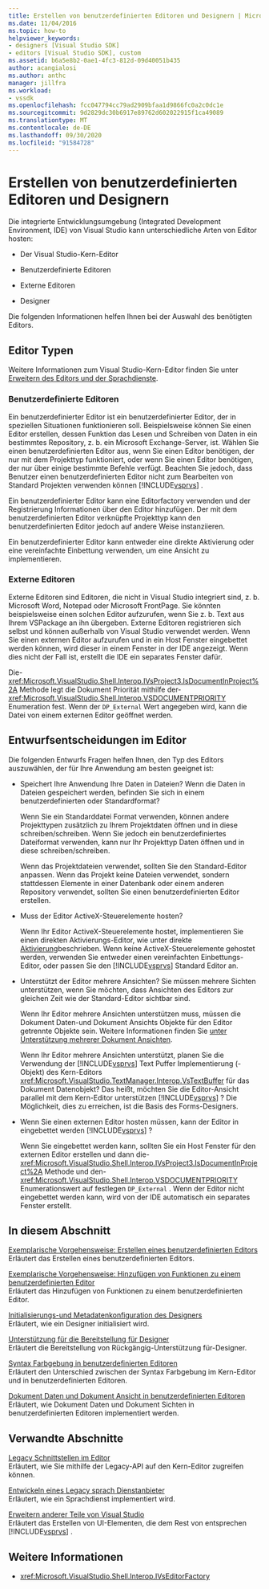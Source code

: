```yaml
---
title: Erstellen von benutzerdefinierten Editoren und Designern | Microsoft-Dokumentation
ms.date: 11/04/2016
ms.topic: how-to
helpviewer_keywords:
- designers [Visual Studio SDK]
- editors [Visual Studio SDK], custom
ms.assetid: b6a5e8b2-0ae1-4fc3-812d-09d40051b435
author: acangialosi
ms.author: anthc
manager: jillfra
ms.workload:
- vssdk
ms.openlocfilehash: fcc047794cc79ad2909bfaa1d9866fc0a2c0dc1e
ms.sourcegitcommit: 9d2829dc30b6917e89762d602022915f1ca49089
ms.translationtype: MT
ms.contentlocale: de-DE
ms.lasthandoff: 09/30/2020
ms.locfileid: "91584728"
---
```

# <a name="create-custom-editors-and-designers"></a>Erstellen von benutzerdefinierten Editoren und Designern

Die integrierte Entwicklungsumgebung (Integrated Development Environment, IDE) von Visual Studio kann unterschiedliche Arten von Editor hosten:

- Der Visual Studio-Kern-Editor

- Benutzerdefinierte Editoren

- Externe Editoren

- Designer

Die folgenden Informationen helfen Ihnen bei der Auswahl des benötigten Editors.

## <a name="types-of-editor"></a>Editor Typen

Weitere Informationen zum Visual Studio-Kern-Editor finden Sie unter [Erweitern des Editors und der Sprachdienste](../extensibility/extending-the-editor-and-language-services.md).

### <a name="custom-editors"></a>Benutzerdefinierte Editoren
 Ein benutzerdefinierter Editor ist ein benutzerdefinierter Editor, der in speziellen Situationen funktionieren soll. Beispielsweise können Sie einen Editor erstellen, dessen Funktion das Lesen und Schreiben von Daten in ein bestimmtes Repository, z. b. ein Microsoft Exchange-Server, ist. Wählen Sie einen benutzerdefinierten Editor aus, wenn Sie einen Editor benötigen, der nur mit dem Projekttyp funktioniert, oder wenn Sie einen Editor benötigen, der nur über einige bestimmte Befehle verfügt. Beachten Sie jedoch, dass Benutzer einen benutzerdefinierten Editor nicht zum Bearbeiten von Standard Projekten verwenden können [!INCLUDE[vsprvs](../code-quality/includes/vsprvs_md.md)] .

 Ein benutzerdefinierter Editor kann eine Editorfactory verwenden und der Registrierung Informationen über den Editor hinzufügen. Der mit dem benutzerdefinierten Editor verknüpfte Projekttyp kann den benutzerdefinierten Editor jedoch auf andere Weise instanziieren.

 Ein benutzerdefinierter Editor kann entweder eine direkte Aktivierung oder eine vereinfachte Einbettung verwenden, um eine Ansicht zu implementieren.

### <a name="external-editors"></a>Externe Editoren
 Externe Editoren sind Editoren, die nicht in Visual Studio integriert sind, z. b. Microsoft Word, Notepad oder Microsoft FrontPage. Sie könnten beispielsweise einen solchen Editor aufzurufen, wenn Sie z. b. Text aus Ihrem VSPackage an ihn übergeben. Externe Editoren registrieren sich selbst und können außerhalb von Visual Studio verwendet werden. Wenn Sie einen externen Editor aufzurufen und in ein Host Fenster eingebettet werden können, wird dieser in einem Fenster in der IDE angezeigt. Wenn dies nicht der Fall ist, erstellt die IDE ein separates Fenster dafür.

 Die- <xref:Microsoft.VisualStudio.Shell.Interop.IVsProject3.IsDocumentInProject%2A> Methode legt die Dokument Priorität mithilfe der- <xref:Microsoft.VisualStudio.Shell.Interop.VSDOCUMENTPRIORITY> Enumeration fest. Wenn der `DP_External` Wert angegeben wird, kann die Datei von einem externen Editor geöffnet werden.

## <a name="editor-design-decisions"></a>Entwurfsentscheidungen im Editor
 Die folgenden Entwurfs Fragen helfen Ihnen, den Typ des Editors auszuwählen, der für Ihre Anwendung am besten geeignet ist:

- Speichert Ihre Anwendung Ihre Daten in Dateien? Wenn die Daten in Dateien gespeichert werden, befinden Sie sich in einem benutzerdefinierten oder Standardformat?

   Wenn Sie ein Standarddatei Format verwenden, können andere Projekttypen zusätzlich zu Ihrem Projektdaten öffnen und in diese schreiben/schreiben. Wenn Sie jedoch ein benutzerdefiniertes Dateiformat verwenden, kann nur Ihr Projekttyp Daten öffnen und in diese schreiben/schreiben.

   Wenn das Projektdateien verwendet, sollten Sie den Standard-Editor anpassen. Wenn das Projekt keine Dateien verwendet, sondern stattdessen Elemente in einer Datenbank oder einem anderen Repository verwendet, sollten Sie einen benutzerdefinierten Editor erstellen.

- Muss der Editor ActiveX-Steuerelemente hosten?

   Wenn Ihr Editor ActiveX-Steuerelemente hostet, implementieren Sie einen direkten Aktivierungs-Editor, wie unter direkte [Aktivierung](../vs-2015/misc/in-place-activation.md?view=vs-2015&preserve-view=true)beschrieben. Wenn keine ActiveX-Steuerelemente gehostet werden, verwenden Sie entweder einen vereinfachten Einbettungs-Editor, oder passen Sie den [!INCLUDE[vsprvs](../code-quality/includes/vsprvs_md.md)] Standard Editor an.

- Unterstützt der Editor mehrere Ansichten? Sie müssen mehrere Sichten unterstützen, wenn Sie möchten, dass Ansichten des Editors zur gleichen Zeit wie der Standard-Editor sichtbar sind.

   Wenn Ihr Editor mehrere Ansichten unterstützen muss, müssen die Dokument Daten-und Dokument Ansichts Objekte für den Editor getrennte Objekte sein. Weitere Informationen finden Sie [unter Unterstützung mehrerer Dokument Ansichten](../extensibility/supporting-multiple-document-views.md).

   Wenn Ihr Editor mehrere Ansichten unterstützt, planen Sie die Verwendung der [!INCLUDE[vsprvs](../code-quality/includes/vsprvs_md.md)] Text Puffer Implementierung (-Objekt) des Kern-Editors <xref:Microsoft.VisualStudio.TextManager.Interop.VsTextBuffer> für das Dokument Datenobjekt? Das heißt, möchten Sie die Editor-Ansicht parallel mit dem Kern-Editor unterstützen [!INCLUDE[vsprvs](../code-quality/includes/vsprvs_md.md)] ? Die Möglichkeit, dies zu erreichen, ist die Basis des Forms-Designers.

- Wenn Sie einen externen Editor hosten müssen, kann der Editor in eingebettet werden [!INCLUDE[vsprvs](../code-quality/includes/vsprvs_md.md)] ?

   Wenn Sie eingebettet werden kann, sollten Sie ein Host Fenster für den externen Editor erstellen und dann die- <xref:Microsoft.VisualStudio.Shell.Interop.IVsProject3.IsDocumentInProject%2A> Methode und den- <xref:Microsoft.VisualStudio.Shell.Interop.VSDOCUMENTPRIORITY> Enumerationswert auf festlegen `DP_External` . Wenn der Editor nicht eingebettet werden kann, wird von der IDE automatisch ein separates Fenster erstellt.

## <a name="in-this-section"></a>In diesem Abschnitt

[Exemplarische Vorgehensweise: Erstellen eines benutzerdefinierten Editors](../extensibility/walkthrough-creating-a-custom-editor.md)\
Erläutert das Erstellen eines benutzerdefinierten Editors.

[Exemplarische Vorgehensweise: Hinzufügen von Funktionen zu einem benutzerdefinierten Editor](../extensibility/walkthrough-adding-features-to-a-custom-editor.md)\
Erläutert das Hinzufügen von Funktionen zu einem benutzerdefinierten Editor.

[Initialisierungs-und Metadatenkonfiguration des Designers](../extensibility/designer-initialization-and-metadata-configuration.md)\
Erläutert, wie ein Designer initialisiert wird.

[Unterstützung für die Bereitstellung für Designer](../extensibility/supplying-undo-support-to-designers.md)\
Erläutert die Bereitstellung von Rückgängig-Unterstützung für-Designer.

[Syntax Farbgebung in benutzerdefinierten Editoren](../extensibility/syntax-coloring-in-custom-editors.md)\
Erläutert den Unterschied zwischen der Syntax Farbgebung im Kern-Editor und in benutzerdefinierten Editoren.

[Dokument Daten und Dokument Ansicht in benutzerdefinierten Editoren](../extensibility/document-data-and-document-view-in-custom-editors.md)\
Erläutert, wie Dokument Daten und Dokument Sichten in benutzerdefinierten Editoren implementiert werden.

## <a name="related-sections"></a>Verwandte Abschnitte

[Legacy Schnittstellen im Editor](../vs-2015/extensibility/legacy-interfaces-in-the-editor.md?view=vs-2015&preserve-view=true)\
Erläutert, wie Sie mithilfe der Legacy-API auf den Kern-Editor zugreifen können.

[Entwickeln eines Legacy sprach Dienstanbieter](../extensibility/internals/developing-a-legacy-language-service.md)\
Erläutert, wie ein Sprachdienst implementiert wird.

[Erweitern anderer Teile von Visual Studio](../extensibility/extending-other-parts-of-visual-studio.md)\
Erläutert das Erstellen von UI-Elementen, die dem Rest von entsprechen [!INCLUDE[vsprvs](../code-quality/includes/vsprvs_md.md)] .

## <a name="see-also"></a>Weitere Informationen

- <xref:Microsoft.VisualStudio.Shell.Interop.IVsEditorFactory>